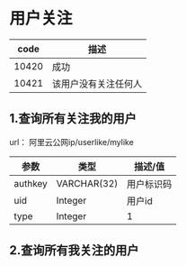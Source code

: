 # 用户关注

| code  | 描述         |
| ----- | ---------- |
| 10420 | 成功         |
| 10421 | 该用户没有关注任何人 |



## 1.查询所有关注我的用户

url： 阿里云公网ip/userlike/mylike

| 参数      | 类型          | 描述/值  |
| ------- | ----------- | ----- |
| authkey | VARCHAR(32) | 用户标识码 |
| uid     | Integer     | 用户id  |
| type    | Integer     | 1     |



## 2.查询所有我关注的用户


